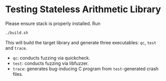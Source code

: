 # Testing Stateless Arithmetic Library

Please ensure stack is properly installed. Run
```bash
./build.sh
```
This will build the target library and generate three executables: `qc`, `test` and `trace`.
- `qc`: conducts fuzzing via quickcheck.
- `test`: conducts fuzzing via libfuzzer.
- `trace`: generates bug-inducing C program from `test`-generated crash files.
